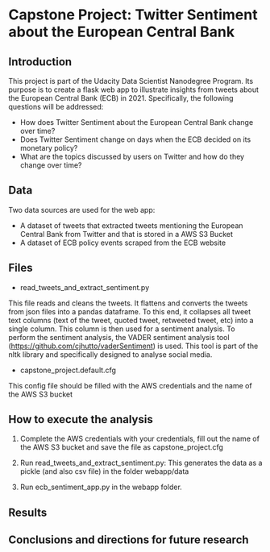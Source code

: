 # Capstone Project: Twitter Sentiment about the European Central Bank

## Introduction

This project is part of the Udacity Data Scientist Nanodegree Program. Its purpose is to create a flask web app to illustrate insights from tweets about the European Central Bank (ECB) in 2021. Specifically, the following questions will be addressed:

- How does Twitter Sentiment about the European Central Bank change over time?
- Does Twitter Sentiment change on days when the ECB decided on its monetary policy?
- What are the topics discussed by users on Twitter and how do they change over time?

## Data

Two data sources are used for the web app:

- A dataset of tweets that extracted tweets mentioning the European Central Bank from Twitter and that is stored in a AWS S3 Bucket
- A dataset of ECB policy events scraped from the ECB website

## Files

- read_tweets_and_extract_sentiment.py

This file reads and cleans the tweets. It flattens and converts the tweets from json files into a pandas dataframe. To this end, it collapses all tweet text columns (text of the tweet, quoted tweet, retweeted tweet, etc) into a single column. This column is then used for a sentiment analysis. To perform the sentiment analysis, the VADER sentiment analysis tool (https://github.com/cjhutto/vaderSentiment) is used. This tool is part of the nltk library and specifically designed to analyse social media.

- capstone_project.default.cfg

This config file should be filled with the AWS credentials and the name of the AWS S3 bucket

## How to execute the analysis

1. Complete the AWS credentials with your credentials, fill out the name of the AWS S3 bucket and save the file as capstone_project.cfg

2. Run read_tweets_and_extract_sentiment.py: This generates the data as a pickle (and also csv file) in the folder webapp/data

3. Run ecb_sentiment_app.py in the webapp folder.

## Results

## Conclusions and directions for future research
